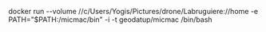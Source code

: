 docker run  --volume  //c/Users/Yogis/Pictures/drone/Labruguiere://home -e PATH="$PATH:/micmac/bin" -i -t  geodatup/micmac /bin/bash
